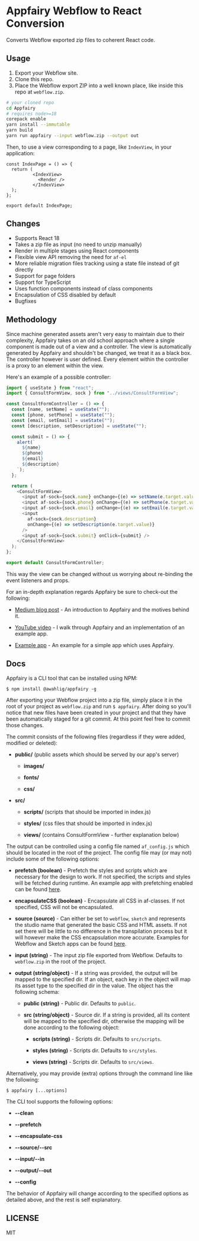# Appfairy Webflow to React Conversion

Converts Webflow exported zip files to coherent React code.

## Usage

1. Export your Webflow site.
2. Clone this repo.
3. Place the Webflow export ZIP into a well known place, like inside this repo at `webflow.zip`.

```sh
# your cloned repo
cd Appfairy
# requires node>=18
corepack enable
yarn install --immutable
yarn build
yarn run appfairy --input webflow.zip --output out
```

Then, to use a view corresponding to a page, like `IndexView`, in your application:

```tsx
const IndexPage = () => {
  return (
          <IndexView>
            <Render />
          </IndexView>
  );
};

export default IndexPage;
```

## Changes

- Supports React 18
- Takes a zip file as input (no need to unzip manually)
- Render in multiple stages using React components
- Flexible view API removing the need for `af-el`
- More reliable migration files tracking using a state file instead of git directly
- Support for page folders
- Support for TypeScript
- Uses function components instead of class components
- Encapsulation of CSS disabled by default
- Bugfixes



## Methodology

Since machine generated assets aren't very easy to maintain due to their complexity, Appfairy takes on an old school approach where a single component is made out of a view and a controller. The view is automatically generated by Appfairy and shouldn't be changed, we treat it as a black box. The controller however is user defined. Every element within the controller is a proxy to an element within the view.

Here's an example of a possible controller:

```js
import { useState } from "react";
import { ConsultFormView, sock } from "../views/ConsultFormView";

const ConsultFormController = () => {
  const [name, setName] = useState("");
  const [phone, setPhone] = useState("");
  const [email, setEmail] = useState("");
  const [description, setDescription] = useState("");

  const submit = () => {
    alert(`
      ${name}
      ${phone}
      ${email}
      ${description}
    `);
  };

  return (
    <ConsultFormView>
      <input af-sock={sock.name} onChange={(e) => setName(e.target.value)} />
      <input af-sock={sock.phone} onChange={(e) => setPhone(e.target.value)} />
      <input af-sock={sock.email} onChange={(e) => setEmail(e.target.value)} />
      <input
        af-sock={sock.description}
        onChange={(e) => setDescription(e.target.value)}
      />
      <input af-sock={sock.submit} onClick={submit} />
    </ConsultFormView>
  );
};

export default ConsultFormController;
```

This way the view can be changed without us worrying about re-binding the event listeners and props.

For an in-depth explanation regards Appfairy be sure to check-out the following:

- [Medium blog post](https://medium.com/@eytanmanor/how-to-create-a-react-app-out-of-a-webflow-project-309b696a0533) - An introduction to Appfairy and the motives behind it.

- [YouTube video](https://www.youtube.com/watch?v=6hJe6pZld0o) - I walk through Appfairy and an implementation of an example app.

- [Example app](https://github.com/DAB0mB/Appfairy/tree/master/examples/prefetch) - An example for a simple app which uses Appfairy.

## Docs

Appfairy is a CLI tool that can be installed using NPM:

    $ npm install @awahlig/appfairy -g

After exporting your Webflow project into a zip file, simply place it in the root of your project as `webflow.zip` and run `$ appfairy`. After doing so you'll notice that new files have been created in your project and that they have been automatically staged for a git commit. At this point feel free to commit those changes.

The commit consists of the following files (regardless if they were added, modified or deleted):

- **public/** (public assets which should be served by our app's server)

  - **images/**

  - **fonts/**

  - **css/**

- **src/**

  - **scripts/** (scripts that should be imported in index.js)

  - **styles/** (css files that should be imported in index.js)

  - **views/** (contains ConsultFormView - further explanation below)

The output can be controlled using a config file named `af_config.js` which should be located in the root of the project. The config file may (or may not) include some of the following options:

- **prefetch (boolean)** - Prefetch the styles and scripts which are necessary for the design to work. If not specified, the scripts and styles will be fetched during runtime. An example app with prefetching enabled can be found [here](https://github.com/DAB0mB/Appfairy/tree/master/examples/prefetch).

- **encapsulateCSS (boolean)** - Encapsulate all CSS in af-classes. If not specified, CSS will not be encapsulated.

- **source (source)** - Can either be set to `webflow`, `sketch` and represents the studio name that generated the basic CSS and HTML assets. If not set there will be little to no difference in the transpilation process but it will however make the CSS encapsulation more accurate. Examples for Webflow and Sketch apps can be found [here](https://github.com/DAB0mB/Appfairy/tree/master/examples).

- **input (string)** - The input zip file exported from Webflow. Defaults to `webflow.zip` in the root of the project.

- **output (string/object)** - If a string was provided, the output will be mapped to the specified dir. If an object, each key in the object will map its asset type to the specified dir in the value. The object has the following schema:

  - **public (string)** - Public dir. Defaults to `public`.

  - **src (string/object)** - Source dir. If a string is provided, all its content will be mapped to the specified dir, otherwise the mapping will be done according to the following object:

    - **scripts (string)** - Scripts dir. Defaults to `src/scripts`.

    - **styles (string)** - Scripts dir. Defaults to `src/styles`.

    - **views (string)** - Scripts dir. Defaults to `src/views`.

Alternatively, you may provide (extra) options through the command line like the following:

    $ appfairy [...options]

The CLI tool supports the following options:

- **--clean**

- **--prefetch**

- **--encapsulate-css**

- **--source/--src**

- **--input/--in**

- **--output/--out**

- **--config**

The behavior of Appfairy will change according to the specified options as detailed above, and the rest is self explanatory.

## LICENSE

MIT
